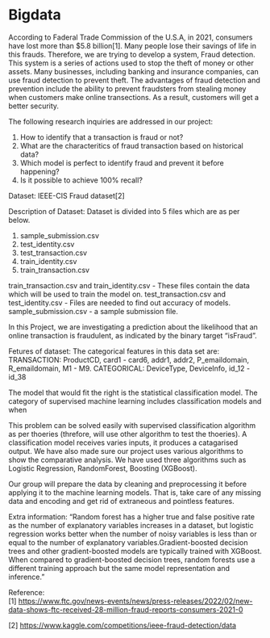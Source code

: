 # Bigdata

According to Faderal Trade Commission of the U.S.A, in 2021, consumers have lost more than $5.8 billion[1]. Many people lose their savings of life in this frauds. Therefore, we are trying to develop a system, Fraud detection. This system is a series of actions used to stop the theft of money or other assets. Many businesses, including banking and insurance companies, can use fraud detection to prevent theft. The advantages of fraud detection and prevention include the ability to prevent fraudsters from stealing money when customers make online transections. As a result, customers will get a better security.

The following research inquiries are addressed in our project:
1. How to identify that a transaction is fraud or not?
2. What are the characteritics of fraud transaction based on historical data?
3. Which model is perfect to identify fraud and prevent it before happening?
4. Is it possible to achieve 100% recall?

Dataset: IEEE-CIS Fraud dataset[2]

Description of Dataset:
Dataset is divided into 5 files which are as per below.
1. sample_submission.csv
2. test_identity.csv
3. test_transaction.csv
4. train_identity.csv
5. train_transaction.csv

train_transaction.csv and train_identity.csv - These files contain the data which will be used to train the model on.
test_transaction.csv and test_identity.csv - Files are needed to find out accuracy of models.
sample_submission.csv - a sample submission file.

In this Project, we are investigating a prediction about the likelihood that an online transaction is fraudulent, as indicated by the binary target “isFraud”. 

Fetures of dataset:
The categorical features in this data set are:
TRANSACTION: ProductCD, card1 - card6, addr1, addr2, P_emaildomain, R_emaildomain, M1 - M9.
CATEGORICAL: DeviceType, DeviceInfo, id_12 - id_38

The model that would fit the right is the statistical classification model. The category of supervised machine learning includes classification models and when 

This problem can be solved easily with supervised classification algorithm as per thoeries (threfore, will use other algorithm to test the thoeries). A classification model receives varies inputs, it produces a catagarised output. We have also made sure our project uses various algorithms to show the comparative analysis. We have used three algorithms such as Logistic Regression, RandomForest, Boosting (XGBoost).

Our group will prepare the data by cleaning and preprocessing it before applying it to the machine learning models. That is, take care of any missing data and encoding and get rid of extraneous and pointless features.

Extra information:
“Random forest has a higher true and false positive rate as the number of explanatory variables increases in a dataset, but logistic regression works better when the number of noisy variables is less than or equal to the number of explanatory variables.Gradient-boosted decision trees and other gradient-boosted models are typically trained with XGBoost. When compared to gradient-boosted decision trees, random forests use a different training approach but the same model representation and inference.”

Reference:  
[1] https://www.ftc.gov/news-events/news/press-releases/2022/02/new-data-shows-ftc-received-28-million-fraud-reports-consumers-2021-0

[2] https://www.kaggle.com/competitions/ieee-fraud-detection/data